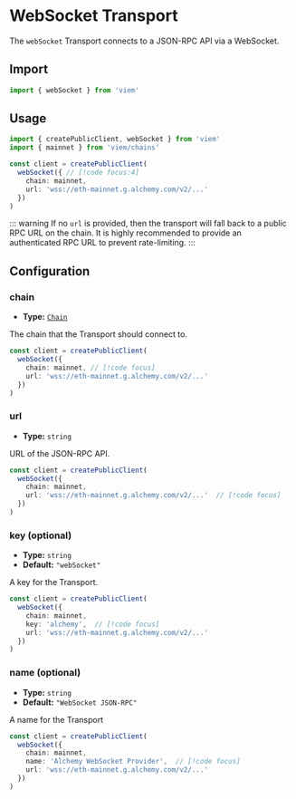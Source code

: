 # WebSocket Transport

The `webSocket` Transport connects to a JSON-RPC API via a WebSocket.

## Import

```ts
import { webSocket } from 'viem'
```

## Usage

```ts
import { createPublicClient, webSocket } from 'viem'
import { mainnet } from 'viem/chains'

const client = createPublicClient(
  webSocket({ // [!code focus:4]
    chain: mainnet, 
    url: 'wss://eth-mainnet.g.alchemy.com/v2/...' 
  })
)
```

::: warning
If no `url` is provided, then the transport will fall back to a public RPC URL on the chain. It is highly recommended to provide an authenticated RPC URL to prevent rate-limiting.
:::

## Configuration

### chain

- **Type:** [`Chain`](/TODO)

The chain that the Transport should connect to.

```ts
const client = createPublicClient(
  webSocket({ 
    chain: mainnet, // [!code focus]
    url: 'wss://eth-mainnet.g.alchemy.com/v2/...' 
  })
)
```

### url

- **Type:** `string`

URL of the JSON-RPC API.

```ts
const client = createPublicClient(
  webSocket({ 
    chain: mainnet,
    url: 'wss://eth-mainnet.g.alchemy.com/v2/...'  // [!code focus]
  })
)
```

### key (optional)

- **Type:** `string`
- **Default:** `"webSocket"`

A key for the Transport.

```ts
const client = createPublicClient(
  webSocket({ 
    chain: mainnet,
    key: 'alchemy',  // [!code focus]
    url: 'wss://eth-mainnet.g.alchemy.com/v2/...'
  })
)
```

### name (optional)

- **Type:** `string`
- **Default:** `"WebSocket JSON-RPC"`

A name for the Transport

```ts
const client = createPublicClient(
  webSocket({ 
    chain: mainnet,
    name: 'Alchemy WebSocket Provider',  // [!code focus]
    url: 'wss://eth-mainnet.g.alchemy.com/v2/...'
  })
)
```